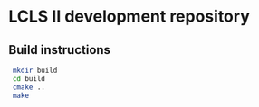 # LCLS II development repository
## Build instructions
```bash
 mkdir build
 cd build
 cmake ..
 make
```
